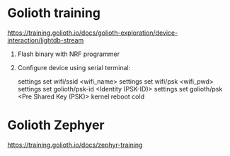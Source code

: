 
# Golioth training
https://training.golioth.io/docs/golioth-exploration/device-interaction/lightdb-stream

1. Flash binary with NRF programmer
2. Configure device using serial terminal:

	settings set wifi/ssid <wifi_name>
	settings set wifi/psk <wifi_pwd>
	settings set golioth/psk-id <Identity (PSK-ID)>
	settings set golioth/psk <Pre Shared Key (PSK)>
	kernel reboot cold


# Golioth Zephyer
https://training.golioth.io/docs/zephyr-training

